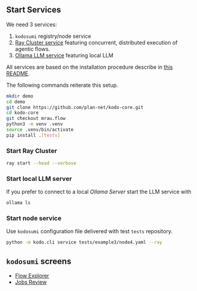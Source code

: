 ## Start Services

We need 3 services:

1. `kodosumi` registry/node service
2. [Ray Cluster service](https://ray.io) featuring concurrent, distributed execution of agentic flows.
3. [Ollama LLM service](https://ollama.com/) featuring local LLM

All services are based on the installation procedure describe in [this README](../../README.md).

The following commands reiterate this setup.

```bash
mkdir demo
cd demo
git clone https://github.com/plan-net/kodo-core.git
cd kodo-core
git checkout mrau.flow
python3 -m venv .venv
source .venv/bin/activate
pip install .[tests]
```

### Start Ray Cluster

```bash
ray start --head --verbose
```

### Start local LLM server

If you prefer to connect to a local _Ollama Server_ start the LLM service with

```bash
ollama ls
```

### Start node service

Use `kodosumi` configuration file delivered with test `tests` repository.

```bash
python -m kodo.cli service tests/example3/node4.yaml --ray
```

## `kodosumi` screens

* [Flow Explorer](http://localhost:3371/flows)
* [Jobs Review](http://localhost:3371/flow)

